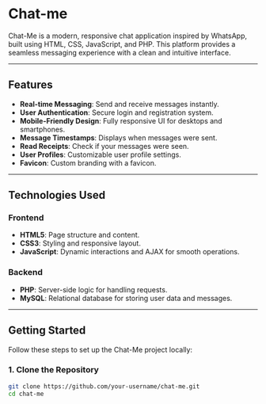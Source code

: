 # Chat-me


Chat-Me is a modern, responsive chat application inspired by WhatsApp, built using HTML, CSS, JavaScript, and PHP. This platform provides a seamless messaging experience with a clean and intuitive interface.

---

## **Features**

- **Real-time Messaging**: Send and receive messages instantly.
- **User Authentication**: Secure login and registration system.
- **Mobile-Friendly Design**: Fully responsive UI for desktops and smartphones.
- **Message Timestamps**: Displays when messages were sent.
- **Read Receipts**: Check if your messages were seen.
- **User Profiles**: Customizable user profile settings.
- **Favicon**: Custom branding with a favicon.

---

## **Technologies Used**

### **Frontend**
- **HTML5**: Page structure and content.
- **CSS3**: Styling and responsive layout.
- **JavaScript**: Dynamic interactions and AJAX for smooth operations.

### **Backend**
- **PHP**: Server-side logic for handling requests.
- **MySQL**: Relational database for storing user data and messages.

---

## **Getting Started**

Follow these steps to set up the Chat-Me project locally:

### **1. Clone the Repository**
```bash
git clone https://github.com/your-username/chat-me.git
cd chat-me
